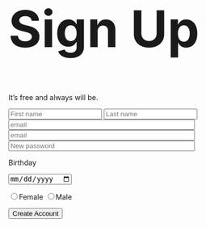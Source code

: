 <!DOCTYPE html>
<html lang="en">
<head>
    <meta charset="UTF-8">
    <title>facebook</title>
</head>
<body>
<h1 style="font-size: 100">Sign  Up</h1>
<p>It’s free and always will be.</p>
<form action="http://bing.com" method="post">
    <input type="text" name="name" placeholder="First name">
    <input type="text" name="name" placeholder="Last name">
    <br>
    <input size="43" type="text" name="email" placeholder="email"><br>
    <input size="43" type="text" name="email" placeholder="email">
    <br>
    <input size="43" type="password" name="password" placeholder="New password">
    <br>
 <p>Birthday</p>
    <input type="date" name="birthday"><br>
    <p><input type="radio" name="gender">Female
    <input type="radio" name="gender">Male
    </p>
    <button>Create Account</button>
</form>
</body>
</html>

